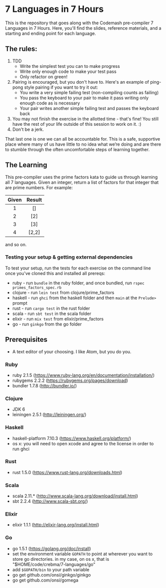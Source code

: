 # 7 Languages in 7 Hours

This is the repository that goes along with the Codemash pre-compiler 7 Languages in 7 Hours. Here, you'll find the slides, reference materials, and a starting and ending point for each language.

## The rules:

1. TDD
    * Write the simplest test you can to make progress
    * Write only enough code to make your test pass
    * Only refactor on green!
2. Pairing is encouraged, but you don't have to. Here's an example of ping-pong style pairing if you want to try it out:
    * You write a very simple failing test (non-compiling counts as failing)
    * You pass the keyboard to your pair to make it pass writing only enough code as is necessary
    * Your pair writes another simple failing test and passes the keyboard back
3. You may not finish the exercise in the allotted time - that's fine! You still have the rest of your life outside of this session to work on it. :)
4. Don't be a jerk.

That last one is one we can all be accountable for. This is a safe, supportive place where many of us have little to no idea what we’re doing and are there to stumble through the often uncomfortable steps of learning together.

## The Learning
This pre-compiler uses the prime factors kata to guide us through learning all 7 languages. Given an integer, return a list of factors for that integer that are prime numbers. For example:

Given |Result  
:-:|:---:
1 	|[]
2 	|[2]  
3  |[3]  
4  |[2,2]
and so on.

### Testing your setup & getting external dependencies
To test your setup, run the tests for each exercise on the command line once you've cloned this and installed all prereqs:

* ruby - run `bundle` in the ruby folder, and once bundled, run `rspec primes_factors_spec.rb`
* clojure - run `lein test` from clojure/prime_factors
* haskell - run `ghci` from the haskell folder and then `main` at the `Prelude>` prompt
* rust - run `cargo test` in the rust folder
* scala - run `sbt test` in the scala folder
* elixir - run `mix test` from elixir/prime_factors
* go - run `ginkgo` from the go folder

## Prerequisites
* A text editor of your choosing. I like Atom, but you do you.

### Ruby
* ruby 2.1.5 (https://www.ruby-lang.org/en/documentation/installation/)
* rubygems 2.2.2 (https://rubygems.org/pages/download)
* bundler 1.7.8 (http://bundler.io/)

### Clojure
* JDK 6
* leiningen 2.5.1 (http://leiningen.org/)

### Haskell
* haskell-platform 7.10.3 (https://www.haskell.org/platform/)
* os x: you will need to open xcode and agree to the license in order to run ghci

### Rust
* rust 1.5.0 (https://www.rust-lang.org/downloads.html)

### Scala
* scala 2.11.* (http://www.scala-lang.org/download/install.html)
* sbt 2.2.4 (http://www.scala-sbt.org/)

### Elixir
* elixir 1.1.1 (http://elixir-lang.org/install.html)

### Go
* go 1.5.1 (https://golang.org/doc/install)
* set the environment variable `GOPATH` to point at wherever you want to store go directories. in my case, on os x, that is "$HOME/code/crebma/7-languages/go"
* add `$GOPATH/bin` to your path variable
* go get github.com/onsi/ginkgo/ginkgo
* go get github.com/onsi/gomega

